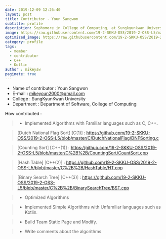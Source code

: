 ```yaml
---
date: 2019-12-09 12:26:40
layout: post
title: Contributor - Youn Sangwon 
subtitle: profile
description: Sophomore in College of Computing, at Sungkyunkwan University
image: https://raw.githubusercontent.com/19-2-SKKU-OSS/2019-2-OSS-L5/master/assets/img/749c490c0490a7aaa3c41f6486874f30.jpg
optimized_image: https://raw.githubusercontent.com/19-2-SKKU-OSS/2019-2-OSS-L5/master/assets/img/749c490c0490a7aaa3c41f6486874f30.jpg
category: profile
tags:
  - member
  - contributor
  - C++
  - Kotlin
author : mikeysw
paginate: true
---
```


- Name of contributor : Youn Sangwon
- E-mail : mikeyoun2000@gmail.com
- College : SungKyunKwan University
- Department : Department of Software, College of Computing

How contributed : 
> - Implemented Algorithms with Familiar languages such as C, C++.

> [Dutch National Flag Sort] [C(1)] : https://github.com/19-2-SKKU-OSS/2019-2-OSS-L5/blob/master/C/DutchNationalFlag/DNFSorting.c

> [Counting Sort] [C++(1)]  : https://github.com/19-2-SKKU-OSS/2019-2-OSS-L5/blob/master/C%2B%2B/CountingSort/CountSort.cpp

> [Hash Table] [C++(2)] : https://github.com/19-2-SKKU-OSS/2019-2-OSS-L5/blob/master/C%2B%2B/HashTable/HT.cpp

> [Binary Search Tree] [C++(3)] : https://github.com/19-2-SKKU-OSS/2019-2-OSS-L5/blob/master/C%2B%2B/BinarySearchTree/BST.cpp

> - Optimized Algorithms 

> - Implemented Simple Algorithms with Unfamiliar languages such as Kotlin.

> - Build Team Static Page and Modify.

> - Write comments about the algorithms
